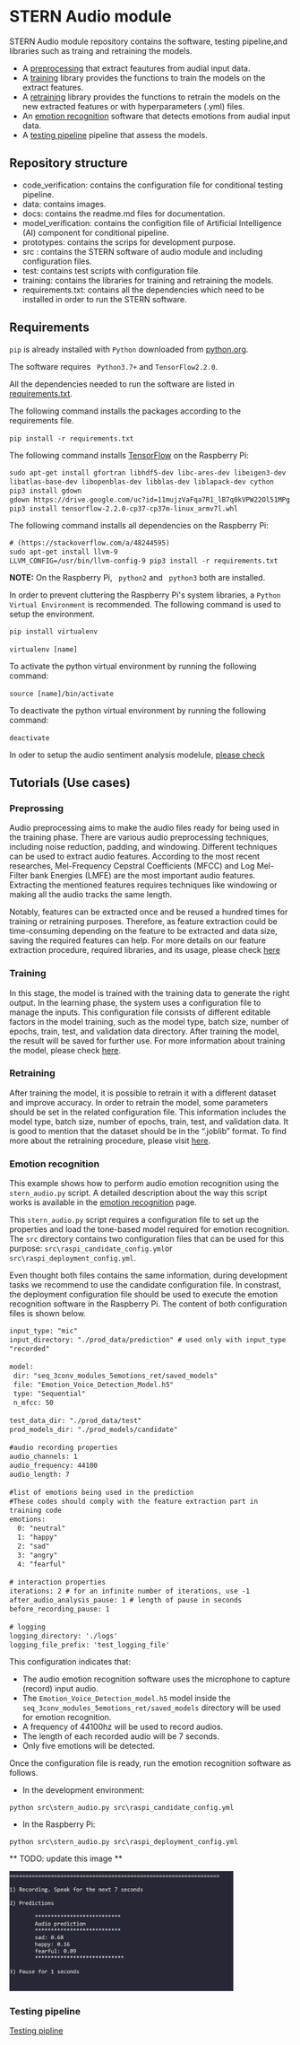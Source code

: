 # STERN Audio module

STERN Audio module repository contains the software, testing pipeline,and libraries such as traing and retraining the models. 

- A [preprocessing](#preprossing ) that extract feautures from audial input data. 
- A [training](#training) library provides the functions to train the models on the extract features. 
- A [retraining](#retraining) library provides the functions to retrain the models on the new extracted features or with hyperparameters (.yml) files. 
- An [emotion recognition](#emotion-recognition) software that detects emotions from audial input data. 
- A [testing pipeline](#testing-pipeline) pipeline that assess the models. 

## Repository structure

- code_verification: contains the configuration file for conditional testing pipeline.
- data: contains images.
- docs: contains the readme.md files for documentation.
- model_verification: contains the configition file of Artificial Intelligence (AI) component for conditional pipeline.
- prototypes: contains the scrips for development purpose.
- src : contains the STERN software of audio module and including configuration files. 
- test: contains test scripts with configuration file.
- training: contains the libraries for training and retraining the models.
- requirements.txt: contains all the dependencies which need to be installed in order to run the STERN software.

## Requirements

` pip ` is already installed with `Python` downloaded from [python.org](https://www.python.org/). 

The software requires ` Python3.7+` and `TensorFlow2.2.0`. 

All the dependencies needed to run the software are listed in [requirements.txt](requirements.txt). 

The following command installs the packages according to the requirements file. 

` pip install -r requirements.txt `

The following command installs [TensorFlow](https://qengineering.eu/install-tensorflow-2.2.0-on-raspberry-pi-4.html) on the Raspberry Pi:

```
sudo apt-get install gfortran libhdf5-dev libc-ares-dev libeigen3-dev libatlas-base-dev libopenblas-dev libblas-dev liblapack-dev cython
pip3 install gdown
gdown https://drive.google.com/uc?id=11mujzVaFqa7R1_lB7q0kVPW22Ol51MPg
pip3 install tensorflow-2.2.0-cp37-cp37m-linux_armv7l.whl

```

The following command installs all dependencies on the Raspberry Pi:

```
# (https://stackoverflow.com/a/48244595)
sudo apt-get install llvm-9
LLVM_CONFIG=/usr/bin/llvm-config-9 pip3 install -r requirements.txt
```
**NOTE:** On the Raspberry Pi, ` python2` and ` python3` both are installed. 

In order to prevent cluttering the Raspberry Pi's system libraries, a `Python Virtual Environment` is recommended. The following command is used to setup the environment. 

```
pip install virtualenv

virtualenv [name]

```
To activate the python virtual environment by running the following command:

`source [name]/bin/activate`

To deactivate the python virtual environment by running the following command:

`deactivate`

In oder to setup the audio sentiment analysis modelule, [please check](README.md)

## Tutorials (Use cases)

### Preprossing 
Audio preprocessing aims to make the audio files ready for being used in the training phase. There are various audio preprocessing techniques, including noise reduction, padding, and windowing. Different techniques can be used to extract audio features. According to the most recent researches, Mel-Frequency Cepstral Coefficients (MFCC) and Log Mel-Filter bank Energies (LMFE) are the most important audio features. Extracting the mentioned features requires techniques like windowing or making all the audio tracks the same length.

Notably, features can be extracted once and be reused a hundred times for training or retraining purposes. Therefore, as feature extraction could be time-consuming depending on the feature to be extracted and data size, saving the required features can help. For more details on our feature extraction procedure, required libraries, and its usage, please check [here](./docs/FeatureExtraction.md)

### Training 

In this stage, the model is trained with the training data to generate the right output. In the learning phase, the system uses a configuration file to manage the inputs. This configuration file consists of different editable factors in the model training, such as the model type, batch size, number of epochs, train, test, and validation data directory. After training the model, the result will be saved for further use. For more information about training the model, please check [here](./docs/Training.md).

### Retraining

After training the model, it is possible to retrain it with a different dataset and improve accuracy. In order to retrain the model, some parameters should be set in the related configuration file. This information includes the model type, batch size, number of epochs, train, test, and validation data. It is good to mention that the dataset should be in the “.joblib” format. To find more about the retraining procedure, please visit [here](./docs/Retraining.md).

### Emotion recognition
This example shows how to perform audio emotion recognition using the ```stern_audio.py``` script. A detailed description about the way this script works is available in the [emotion recognition](./docs/emotion_recognition.md) page.


This ```stern_audio.py``` script requires a configuration file to set up the properties and load the tone-based model required for emotion recognition. The ```src``` directory contains two configuration files that can be used for this purpose: ```src\raspi_candidate_config.yml```or ```src\raspi_deployment_config.yml```. 

Even thought both files contains the same information, during development tasks we recommend to use the candidate configuration file. In constrast, the deployment configuration file should be used to execute the emotion recognition software in the Raspberry Pi. The content of both configuration files is shown below.

```
input_type: "mic" 
input_directory: "./prod_data/prediction" # used only with input_type "recorded"

model:
 dir: "seq_3conv_modules_5emotions_ret/saved_models"
 file: "Emotion_Voice_Detection_Model.h5"
 type: "Sequential"
 n_mfcc: 50

test_data_dir: "./prod_data/test"
prod_models_dir: "./prod_models/candidate"

#audio recording properties
audio_channels: 1
audio_frequency: 44100
audio_length: 7

#list of emotions being used in the prediction
#These codes should comply with the feature extraction part in training code
emotions:
  0: "neutral"
  1: "happy"
  2: "sad"
  3: "angry"
  4: "fearful"

# interaction properties
iterations: 2 # for an infinite number of iterations, use -1
after_audio_analysis_pause: 1 # length of pause in seconds
before_recording_pause: 1

# logging
logging_directory: './logs'
logging_file_prefix: 'test_logging_file'
```

This configuration indicates that:
* The audio emotion recognition software uses the microphone to capture (record) input audio.
* The ```Emotion_Voice_Detection_model.h5``` model inside the ```seq_3conv_modules_5emotions_ret/saved_models``` directory will be used for emotion recognition.
* A frequency of 44100hz will be used to record audios.
* The length of each recorded audio will be 7 seconds.
* Only five emotions will be detected.

Once the configuration file is ready, run the emotion recognition software as follows.

* In the development environment:
```
python src\stern_audio.py src\raspi_candidate_config.yml
```

* In the Raspberry Pi:
```
python src\stern_audio.py src\raspi_deployment_config.yml
```

** TODO: update this image **

<img src="./docs/images/sentiment-analysis-prediction.PNG" alt="drawing" width="400"/>


### Testing pipeline
[Testing pipline](./docs/Testing.md)
